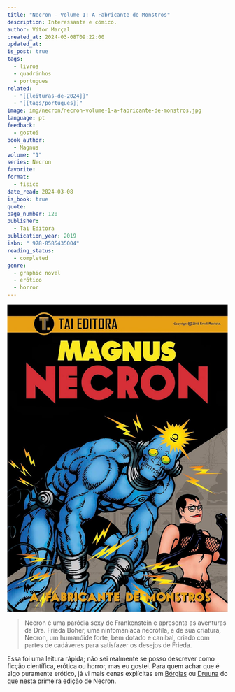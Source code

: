 ```yaml
---
title: "Necron - Volume 1: A Fabricante de Monstros"
description: Interessante e cômico.
author: Vítor Marçal
created_at: 2024-03-08T09:22:00
updated_at: 
is_post: true
tags:
  - livros
  - quadrinhos
  - portugues
related:
  - "[[leituras-de-2024]]"
  - "[[tags/portugues]]"
image: img/necron/necron-volume-1-a-fabricante-de-monstros.jpg
language: pt
feedback:
  - gostei
book_author:
  - Magnus
volume: "1"
series: Necron
favorite: 
format:
  - físico
date_read: 2024-03-08
is_book: true
quote: 
page_number: 120
publisher:
  - Tai Editora
publication_year: 2019
isbn: " 978-8585435004"
reading_status:
  - completed
genre:
  - graphic novel
  - erótico
  - horror
---
```


![necron-volume-1-a-fabricante-de-monstros](img/necron/necron-volume-1-a-fabricante-de-monstros.jpg)

>Necron é uma paródia sexy de Frankenstein e apresenta as aventuras da Dra. Frieda Boher, uma ninfomaníaca necrófila, e de sua criatura, Necron, um humanóide forte, bem dotado e canibal, criado com partes de cadáveres para satisfazer os desejos de Frieda.

Essa foi uma leitura rápida; não sei realmente se posso descrever como ficção científica, erótica ou horror, mas eu gostei. Para quem achar que é algo puramente erótico, já vi mais cenas explícitas em [Bórgias](https://pt.wikipedia.org/wiki/I_Borgia) ou [Druuna](https://pt.wikipedia.org/wiki/Druuna) do que nesta primeira edição de Necron.
